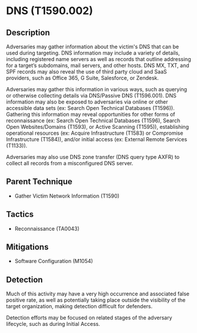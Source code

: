 # DNS (T1590.002)

## Description
Adversaries may gather information about the victim's DNS that can be used during targeting. DNS information may include a variety of details, including registered name servers as well as records that outline addressing for a target’s subdomains, mail servers, and other hosts. DNS MX, TXT, and SPF records may also reveal the use of third party cloud and SaaS providers, such as Office 365, G Suite, Salesforce, or Zendesk.

Adversaries may gather this information in various ways, such as querying or otherwise collecting details via DNS/Passive DNS (T1596.001). DNS information may also be exposed to adversaries via online or other accessible data sets (ex: Search Open Technical Databases (T1596)). Gathering this information may reveal opportunities for other forms of reconnaissance (ex: Search Open Technical Databases (T1596), Search Open Websites/Domains (T1593), or Active Scanning (T1595)), establishing operational resources (ex: Acquire Infrastructure (T1583) or Compromise Infrastructure (T1584)), and/or initial access (ex: External Remote Services (T1133)).

Adversaries may also use DNS zone transfer (DNS query type AXFR) to collect all records from a misconfigured DNS server.

## Parent Technique
- Gather Victim Network Information (T1590)

## Tactics
- Reconnaissance (TA0043)

## Mitigations
- Software Configuration (M1054)

## Detection
Much of this activity may have a very high occurrence and associated false positive rate, as well as potentially taking place outside the visibility of the target organization, making detection difficult for defenders.

Detection efforts may be focused on related stages of the adversary lifecycle, such as during Initial Access.

